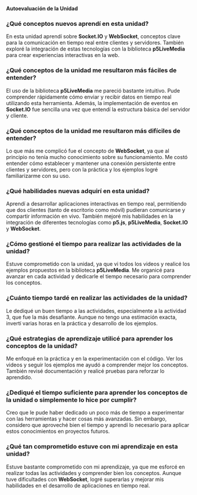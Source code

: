 **Autoevaluación de la Unidad**

### ¿Qué conceptos nuevos aprendí en esta unidad?
En esta unidad aprendí sobre **Socket.IO** y **WebSocket**, conceptos clave para la comunicación en tiempo real entre clientes y servidores. También exploré la integración de estas tecnologías con la biblioteca **p5LiveMedia** para crear experiencias interactivas en la web.

### ¿Qué conceptos de la unidad me resultaron más fáciles de entender?
El uso de la biblioteca **p5LiveMedia** me pareció bastante intuitivo. Pude comprender rápidamente cómo enviar y recibir datos en tiempo real utilizando esta herramienta. Además, la implementación de eventos en **Socket.IO** fue sencilla una vez que entendí la estructura básica del servidor y cliente.

### ¿Qué conceptos de la unidad me resultaron más difíciles de entender?
Lo que más me complicó fue el concepto de **WebSocket**, ya que al principio no tenía mucho conocimiento sobre su funcionamiento. Me costó entender cómo establecer y mantener una conexión persistente entre clientes y servidores, pero con la práctica y los ejemplos logré familiarizarme con su uso.

### ¿Qué habilidades nuevas adquirí en esta unidad?
Aprendí a desarrollar aplicaciones interactivas en tiempo real, permitiendo que dos clientes (tanto de escritorio como móvil) pudieran comunicarse y compartir información en vivo. También mejoré mis habilidades en la integración de diferentes tecnologías como **p5.js**, **p5LiveMedia**, **Socket.IO** y **WebSocket**.

### ¿Cómo gestioné el tiempo para realizar las actividades de la unidad?
Estuve comprometido con la unidad, ya que vi todos los videos y realicé los ejemplos propuestos en la biblioteca **p5LiveMedia**. Me organicé para avanzar en cada actividad y dedicarle el tiempo necesario para comprender los conceptos.

### ¿Cuánto tiempo tardé en realizar las actividades de la unidad?
Le dediqué un buen tiempo a las actividades, especialmente a la actividad 3, que fue la más desafiante. Aunque no tengo una estimación exacta, invertí varias horas en la práctica y desarrollo de los ejemplos.

### ¿Qué estrategias de aprendizaje utilicé para aprender los conceptos de la unidad?
Me enfoqué en la práctica y en la experimentación con el código. Ver los videos y seguir los ejemplos me ayudó a comprender mejor los conceptos. También revisé documentación y realicé pruebas para reforzar lo aprendido.

### ¿Dediqué el tiempo suficiente para aprender los conceptos de la unidad o simplemente lo hice por cumplir?
Creo que le pude haber dedicado un poco más de tiempo a experimentar con las herramientas y hacer cosas más avanzadas. Sin embargo, considero que aproveché bien el tiempo y aprendí lo necesario para aplicar estos conocimientos en proyectos futuros.

### ¿Qué tan comprometido estuve con mi aprendizaje en esta unidad?
Estuve bastante comprometido con mi aprendizaje, ya que me esforcé en realizar todas las actividades y comprender bien los conceptos. Aunque tuve dificultades con **WebSocket**, logré superarlas y mejorar mis habilidades en el desarrollo de aplicaciones en tiempo real.

